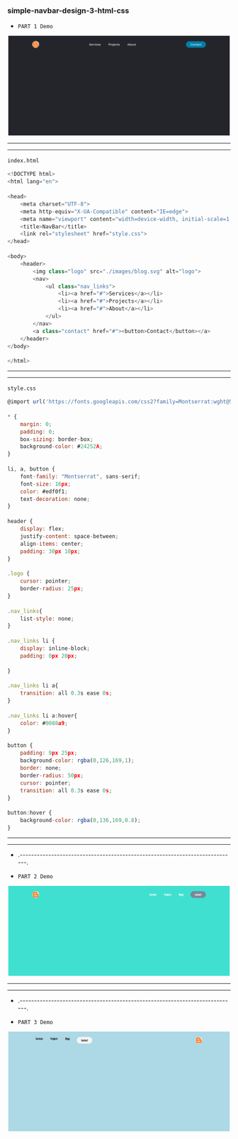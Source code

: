 ### simple-navbar-design-3-html-css


- `PART 1 Demo`
<p align='center'>
  <img src="https://raw.githubusercontent.com/webfaisalbd/simple-navbar-design-3-html-css/master/demoPic/1.png" width="500" title="1">
</p>

---
---
`index.html`
```javascript
<!DOCTYPE html>
<html lang="en">

<head>
    <meta charset="UTF-8">
    <meta http-equiv="X-UA-Compatible" content="IE=edge">
    <meta name="viewport" content="width=device-width, initial-scale=1.0">
    <title>NavBar</title>
    <link rel="stylesheet" href="style.css">
</head>

<body>
    <header>
        <img class="logo" src="./images/blog.svg" alt="logo">
        <nav>
            <ul class="nav_links">
                <li><a href="#">Services</a></li>
                <li><a href="#">Projects</a></li>
                <li><a href="#">About</a></li>
            </ul>
        </nav>
        <a class="contact" href="#"><button>Contact</button></a>
    </header>
</body>

</html>
```

---
---

`style.css`
```javascript
@import url('https://fonts.googleapis.com/css2?family=Montserrat:wght@500&family=Playfair+Display:wght@700;900&family=Roboto&display=swap');

* {
    margin: 0;
    padding: 0;
    box-sizing: border-box;
    background-color: #24252A;
}

li, a, button {
    font-family: "Montserrat", sans-serif;
    font-size: 16px;
    color: #edf0f1;
    text-decoration: none;
}

header {
    display: flex;
    justify-content: space-between;
    align-items: center;
    padding: 30px 10px;
}

.logo {
    cursor: pointer;
    border-radius: 25px;
}

.nav_links{
    list-style: none;
}

.nav_links li {
    display: inline-block;
    padding: 0px 20px;
    
}

.nav_links li a{
    transition: all 0.3s ease 0s;
}

.nav_links li a:hover{
    color: #0088a9;
}

button {
    padding: 9px 25px;
    background-color: rgba(0,126,169,1);
    border: none;
    border-radius: 50px;
    cursor: pointer;
    transition: all 0.3s ease 0s;
}

button:hover {
    background-color: rgba(0,136,169,0.8);
}


```

---
---

- .----------------------------------------------------------------------------.

- `PART 2 Demo`
<p align='center'>
  <img src="./demoPic/2.png" width="500" title="2">
</p>



---
---
- .----------------------------------------------------------------------------.


- `PART 3 Demo`
<p align='center'>
  <img src="./demoPic/3.png" width="500" title="3">
</p>
